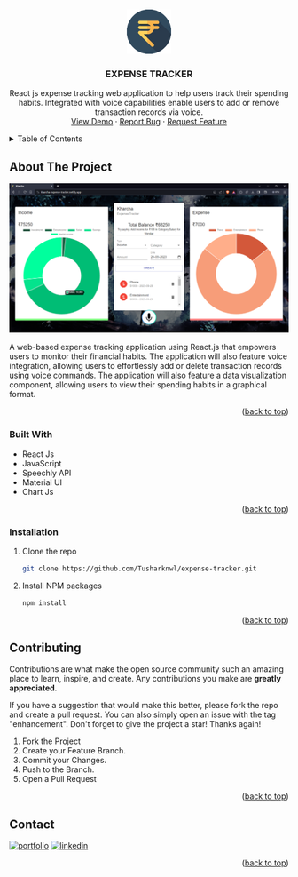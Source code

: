 <a name="readme-top"></a>

<!-- PROJECT LOGO -->
<br />
<div align="center">
  <a href="https://github.com/Tusharknwl/expense-tracker">
    <img src="public/favicon.ico" alt="Logo" width="80" height="80">
  </a>

<h3 align="center">EXPENSE TRACKER</h3>

  <p align="center">
    React js expense tracking web application to help users track their spending habits. Integrated with voice capabilities enable users to add or remove transaction records via voice.
    <br />
    <a href="https://kharcha-expense-tracker.netlify.app">View Demo</a>
    ·
    <a href="https://github.com/Tusharknwl/expense-tracker/issues">Report Bug</a>
    ·
    <a href="https://github.com/Tusharknwl/expense-tracker/issues">Request Feature</a>
  </p>
</div>



<!-- TABLE OF CONTENTS -->
<details>
  <summary>Table of Contents</summary>
  <ol>
    <li>
      <a href="#about-the-project">About The Project</a></li>
    <li><a href="#built-with">Built With</a></li>
    <li><a href="#installation">Installation</a></li>
    <li><a href="#contributing">Contributing</a></li>
    <li><a href="#contact">Contact</a></li>
  </ol>
</details>



<!-- ABOUT THE PROJECT -->
## About The Project

<img src="public/banner.png">

A web-based expense tracking application using React.js that empowers users to monitor their financial habits. The application will also feature voice integration, allowing users to effortlessly add or delete transaction records using voice commands. The application will also feature a data visualization component, allowing users to view their spending habits in a graphical format.

<p align="right">(<a href="#readme-top">back to top</a>)</p>



### Built With

* React Js
* JavaScript
* Speechly API
* Material UI
* Chart Js

<p align="right">(<a href="#readme-top">back to top</a>)</p>


### Installation

1. Clone the repo
   ```sh
   git clone https://github.com/Tusharknwl/expense-tracker.git
   ```
3. Install NPM packages
   ```sh
   npm install
   ```

<p align="right">(<a href="#readme-top">back to top</a>)</p>



<!-- CONTRIBUTING -->
## Contributing

Contributions are what make the open source community such an amazing place to learn, inspire, and create. Any contributions you make are **greatly appreciated**.

If you have a suggestion that would make this better, please fork the repo and create a pull request. You can also simply open an issue with the tag "enhancement".
Don't forget to give the project a star! Thanks again!

1. Fork the Project
2. Create your Feature Branch.
3. Commit your Changes.
4. Push to the Branch.
5. Open a Pull Request

<p align="right">(<a href="#readme-top">back to top</a>)</p>



<!-- CONTACT -->
## Contact

[![portfolio](https://img.shields.io/badge/my_portfolio-000?style=for-the-badge&logo=ko-fi&logoColor=white)](https://tusharknwl.github.io/portfolio-2021)
[![linkedin](https://img.shields.io/badge/linkedin-0A66C2?style=for-the-badge&logo=linkedin&logoColor=white)](https://www.linkedin.com/in/tushar-khanagwal/)

<p align="right">(<a href="#readme-top">back to top</a>)</p>
